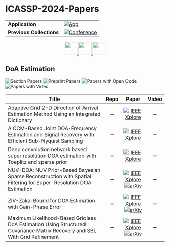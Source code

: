 # ICASSP-2024-Papers

<table>
    <tr>
        <td><strong>Application</strong></td>
        <td>
            <a href="https://huggingface.co/spaces/DmitryRyumin/NewEraAI-Papers" style="float:left;">
                <img src="https://img.shields.io/badge/🤗-NewEraAI--Papers-FFD21F.svg" alt="App" />
            </a>
        </td>
    </tr>
    <tr>
        <td><strong>Previous Collections</strong></td>
        <td>
            <a href="https://github.com/DmitryRyumin/ICASSP-2023-24-Papers/blob/main/README_2023.md">
                <img src="http://img.shields.io/badge/ICASSP-2023-0073AE.svg" alt="Conference">
            </a>
        </td>
    </tr>
</table>

<div align="center">
    <a href="https://github.com/DmitryRyumin/ICASSP-2023-24-Papers/blob/main/sections/2024/main/IVMSP-L2.md">
        <img src="https://cdn.jsdelivr.net/gh/DmitryRyumin/NewEraAI-Papers@main/images/left.svg" width="40" alt="" />
    </a>
    <a href="https://github.com/DmitryRyumin/ICASSP-2023-24-Papers/">
        <img src="https://cdn.jsdelivr.net/gh/DmitryRyumin/NewEraAI-Papers@main/images/home.svg" width="40" alt="" />
    </a>
    <a href="https://github.com/DmitryRyumin/ICASSP-2023-24-Papers/blob/main/sections/2024/main/SPTM-L2.md">
        <img src="https://cdn.jsdelivr.net/gh/DmitryRyumin/NewEraAI-Papers@main/images/right.svg" width="40" alt="" />
    </a>
</div>

## DoA Estimation

![Section Papers](https://img.shields.io/badge/Section%20Papers-6-42BA16) ![Preprint Papers](https://img.shields.io/badge/Preprint%20Papers-3-b31b1b) ![Papers with Open Code](https://img.shields.io/badge/Papers%20with%20Open%20Code-0-1D7FBF) ![Papers with Video](https://img.shields.io/badge/Papers%20with%20Video-0-FF0000)

| **Title** | **Repo** | **Paper** | **Video** |
|-----------|:--------:|:---------:|:---------:|
| Adaptive Grid 2-D Direction of Arrival Estimation Method Using an Integrated Dictionary | :heavy_minus_sign: | [![IEEE Xplore](https://img.shields.io/badge/IEEE-10445892-E4A42C.svg)](https://ieeexplore.ieee.org/document/10445892) | :heavy_minus_sign: |
| A CCM-Based Joint DOA-Frequency Estimation and Signal Recovery with Efficient Sub-Nyquist Sampling |  :heavy_minus_sign: | [![IEEE Xplore](https://img.shields.io/badge/IEEE-10447152-E4A42C.svg)](https://ieeexplore.ieee.org/document/10447152) | :heavy_minus_sign: |
| Deep convolution network based super resolution DOA estimation with Toeplitz and sparse prior | :heavy_minus_sign: | [![IEEE Xplore](https://img.shields.io/badge/IEEE-10448253-E4A42C.svg)](https://ieeexplore.ieee.org/document/10448253) | :heavy_minus_sign: |
| NUV-DOA: NUV Prior-Based Bayesian Sparse Reconstruction with Spatial Filtering for Super-Resolution DOA Estimation | :heavy_minus_sign: | [![IEEE Xplore](https://img.shields.io/badge/IEEE-10446926-E4A42C.svg)](https://ieeexplore.ieee.org/document/10446926) <br /> [![arXiv](https://img.shields.io/badge/arXiv-2309.03114-b31b1b.svg)](https://arxiv.org/abs/2309.03114) | :heavy_minus_sign: |
| ZIV-Zakai Bound for DOA Estimation with Gain-Phase Error | :heavy_minus_sign: | [![IEEE Xplore](https://img.shields.io/badge/IEEE-10446178-E4A42C.svg)](https://ieeexplore.ieee.org/document/10446178) <br /> [![arXiv](https://img.shields.io/badge/arXiv-2209.03700-b31b1b.svg)](https://arxiv.org/pdf/2209.03700) | :heavy_minus_sign: |
| Maximum Likelihood-Based Gridless DoA Estimation Using Structured Covariance Matrix Recovery and SBL With Grid Refinement | :heavy_minus_sign: | [![IEEE Xplore](https://img.shields.io/badge/IEEE-10065562-E4A42C.svg)](https://ieeexplore.ieee.org/document/10065562) <br /> [![arXiv](https://img.shields.io/badge/arXiv-2210.03266-b31b1b.svg)](https://arxiv.org/abs/2210.03266) | :heavy_minus_sign: |
